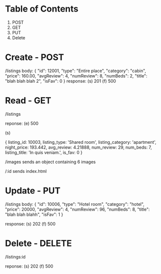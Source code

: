 # Table of Contents

1. POST
2. GET
3. PUT
4. Delete

# Create - POST
/listings
body:
{
	"id": 12001,
	"type": "Entire place",
	"category": "cabin",
	"price": 160.00,
	"avgReview": 4,
	"numReview": 8,
	"numBeds": 2,
	"title": "blah blah blah 2",
	"isFav": 0
}
response: (s) 201 (f) 500

# Read - GET
/listings

reponse: (e) 500

(s)

{
    listing_id: 10003,
    listing_type: 'Shared room',
    listing_category: 'apartment',
    night_price: 193.442,
    avg_review: 4.21888,
    num_review: 29,
    num_beds: 7,
    listing_title: 'In quis veniam.',
    is_fav: 0
  }

/images
  sends an object containing 6 images

/:id
  sends index.html




# Update - PUT
/listings
body:
{
  "id": 10006,
  "type": "Hotel room",
  "category": "hotel",
  "price": 20000,
  "avgReview": 4,
  "numReview": 96,
  "numBeds": 8,
  "title": "blah blah blahh",
  "isFav": 1
}

response: (s) 202 (f) 500



# Delete - DELETE
/listings:id

reponse: (s) 202 (f) 500

